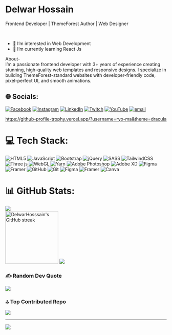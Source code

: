 <h1>Delwar Hossain </h1>
<p>Frontend Developer | ThemeForest Author | Web Designer</p> <br>

- 👀 I’m interested in Web Development <br>
- 🌱 I’m currently learning React Js

About-<br>
I’m a passionate frontend developer with 3+ years of experience creating stunning, high-quality web templates and responsive designs. I specialize in building ThemeForest-standard websites with developer-friendly code, pixel-perfect UI, and smooth animations.


## 🌐 Socials:
[![Facebook](https://img.shields.io/badge/Facebook-%231877F2.svg?logo=Facebook&logoColor=white)](https://facebook.com/https://www.facebook.com/dev.delwar) [![Instagram](https://img.shields.io/badge/Instagram-%23E4405F.svg?logo=Instagram&logoColor=white)](https://instagram.com/https://www.instagram.com/dev.delwar/) [![LinkedIn](https://img.shields.io/badge/LinkedIn-%230077B5.svg?logo=linkedin&logoColor=white)](https://linkedin.com/in/https://www.linkedin.com/in/devdelwar/) [![Twitch](https://img.shields.io/badge/Twitch-%239146FF.svg?logo=Twitch&logoColor=white)](https://twitch.tv/https://twitter.com/MdDelwa80691005) [![YouTube](https://img.shields.io/badge/YouTube-%23FF0000.svg?logo=YouTube&logoColor=white)](https://youtube.com/@https://youtube.com/channel/UCrPdi-VM372gHgrjY2lXMvg) [![email](https://img.shields.io/badge/Email-D14836?logo=gmail&logoColor=white)](mailto:developer.delwar@gmail.com) 

https://github-profile-trophy.vercel.app/?username=ryo-ma&theme=dracula

# 💻 Tech Stack:
![HTML5](https://img.shields.io/badge/html5-%23E34F26.svg?style=for-the-badge&logo=html5&logoColor=white) ![JavaScript](https://img.shields.io/badge/javascript-%23323330.svg?style=for-the-badge&logo=javascript&logoColor=%23F7DF1E) ![Bootstrap](https://img.shields.io/badge/bootstrap-%238511FA.svg?style=for-the-badge&logo=bootstrap&logoColor=white) ![jQuery](https://img.shields.io/badge/jquery-%230769AD.svg?style=for-the-badge&logo=jquery&logoColor=white) ![SASS](https://img.shields.io/badge/SASS-hotpink.svg?style=for-the-badge&logo=SASS&logoColor=white) ![TailwindCSS](https://img.shields.io/badge/tailwindcss-%2338B2AC.svg?style=for-the-badge&logo=tailwind-css&logoColor=white) ![Three js](https://img.shields.io/badge/threejs-black?style=for-the-badge&logo=three.js&logoColor=white) ![WebGL](https://img.shields.io/badge/WebGL-990000?logo=webgl&logoColor=white&style=for-the-badge) ![Yarn](https://img.shields.io/badge/yarn-%232C8EBB.svg?style=for-the-badge&logo=yarn&logoColor=white) ![Adobe Photoshop](https://img.shields.io/badge/adobe%20photoshop-%2331A8FF.svg?style=for-the-badge&logo=adobe%20photoshop&logoColor=white) ![Adobe XD](https://img.shields.io/badge/Adobe%20XD-470137?style=for-the-badge&logo=Adobe%20XD&logoColor=#FF61F6) ![Figma](https://img.shields.io/badge/figma-%23F24E1E.svg?style=for-the-badge&logo=figma&logoColor=white) ![Framer](https://img.shields.io/badge/Framer-black?style=for-the-badge&logo=framer&logoColor=blue) ![GitHub](https://img.shields.io/badge/github-%23121011.svg?style=for-the-badge&logo=github&logoColor=white) ![Git](https://img.shields.io/badge/git-%23F05033.svg?style=for-the-badge&logo=git&logoColor=white) ![Figma](https://img.shields.io/badge/figma-%23F24E1E.svg?style=for-the-badge&logo=figma&logoColor=white) ![Framer](https://img.shields.io/badge/Framer-black?style=for-the-badge&logo=framer&logoColor=blue) ![Canva](https://img.shields.io/badge/Canva-%2300C4CC.svg?style=for-the-badge&logo=Canva&logoColor=white)

# 📊 GitHub Stats:
![](https://github-readme-stats.vercel.app/api?username=DelwarHosssain&theme=dark&hide_border=false&include_all_commits=true&count_private=true)<br/>
<img src="https://github-readme-streak-stats.herokuapp.com?user=DelwarHosssain&theme=dark&hide_border=false" alt="DelwarHosssain's GitHub streak" height="165"/>
![](https://github-readme-stats.vercel.app/api/top-langs/?username=DelwarHosssain&theme=dark&hide_border=false&include_all_commits=false&count_private=false&layout=compact)

### ✍️ Random Dev Quote
![](https://quotes-github-readme.vercel.app/api?type=horizontal&theme=radical)

### 🔝 Top Contributed Repo
![](https://github-contributor-stats.vercel.app/api?username=DelwarHosssain&limit=5&theme=dark&combine_all_yearly_contributions=true)

---
[![](https://visitcount.itsvg.in/api?id=DelwarHosssain&icon=1&color=0)](https://visitcount.itsvg.in)

<!-- Proudly created with GPRM ( https://gprm.itsvg.in ) -->



